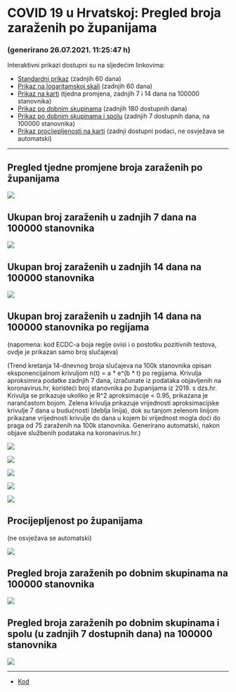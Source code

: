 # COVID 19 u Hrvatskoj: Pregled broja zaraženih po županijama

### (generirano 26.07.2021. 11:25:47 h)

Interaktivni prikazi dostupni su na sljedećim linkovima:

- [Standardni prikaz](html/index.html) (zadnjih 60 dana)
- [Prikaz na logaritamskoj skali](html/index_log.html) (zadnjih 60 dana)
- [Prikaz na karti](html/index_map.html) (tjedna promjena, zadnjih 7 i 14 dana na 100000 stanovnika)
- [Prikaz po dobnim skupinama](html/index_per_age.html) (zadnjih 180 dostupnih dana)
- [Prikaz po dobnim skupinama i spolu](html/index_pyramid.html) (zadnjih 7 dostupnih dana, na 100000 stanovnika)
- [Prikaz procijepljenosti na karti](html/index_vaccination.html) (zadnji dostupni podaci, ne osvježava se automatski)

-----

## Pregled tjedne promjene broja zaraženih po županijama

![](img/2021_07_25_map.png)

## Ukupan broj zaraženih u zadnjih 7 dana na 100000 stanovnika

![](img/2021_07_25_map_7_day_per_100k.png)

## Ukupan broj zaraženih u zadnjih 14 dana na 100000 stanovnika

![](img/2021_07_25_map_14_day_per_100k.png)

## Ukupan broj zaraženih u zadnjih 14 dana na 100000 stanovnika po regijama

(napomena: kod ECDC-a boja regije ovisi i o postotku pozitivnih testova, ovdje je prikazan samo broj slučajeva)

(Trend kretanja 14-dnevnog broja slučajeva na 100k stanovnika opisan eksponencijalnom krivuljom n(t) = a * e^(b * t) po regijama. Krivulja aproksimira podatke zadnjih 7 dana, izračunate iz podataka objavljenih na koronavirus.hr, koristeći broj stanovnika po županijama iz 2019. s dzs.hr. Krivulja se prikazuje ukoliko je R^2 aproksimacije < 0.95, prikazana je narančastom bojom. Zelena krivulja prikazuje vrijednosti aproksimacijske krivulje 7 dana u budućnosti (deblja linija), dok su tanjom zelenom linijom prikazane vrijednosti krivulje do dana u kojem bi vrijednost mogla doći do praga od 75 zaraženih na 100k stanovnika. Generirano automatski, nakon objave službenih podataka na koronavirus.hr.)

![](img/2021_07_25_map_14_day_per_100k_region.png)

![](img/2021_07_25_current_Jadranska_Hrvatska.png)

![](img/2021_07_25_current_Panonska_Hrvatska.png)

![](img/2021_07_25_current_Grad_Zagreb.png)

![](img/2021_07_25_current_Sjeverna_Hrvatska.png)

## Procijepljenost po županijama

(ne osvježava se automatski)

![](img/2021_07_25_vaccination.png)

## Pregled broja zaraženih po dobnim skupinama na 100000 stanovnika

![](img/2021_07_25_per_age_group.png)

## Pregled broja zaraženih po dobnim skupinama i spolu (u zadnjih 7 dostupnih dana) na 100000 stanovnika

![](img/2021_07_25_pyramid.png)

-----

- [Kod](https://github.com/ppalasek/covid_plots_croatia)


